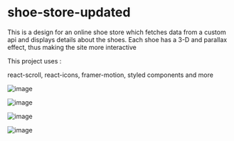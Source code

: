 # shoe-store-updated
This is a design for an online shoe store which fetches data from a custom api and displays details about the shoes. Each shoe has a 3-D and parallax effect, thus making the site more interactive


This project uses :

react-scroll, react-icons, framer-motion, styled components and more


![image](https://user-images.githubusercontent.com/62289380/119878715-18d38d00-bf48-11eb-81ad-9a04b1edc220.png)

![image](https://user-images.githubusercontent.com/62289380/119878786-2ab53000-bf48-11eb-915b-5596d8181b97.png)

![image](https://user-images.githubusercontent.com/62289380/119878831-39034c00-bf48-11eb-96bb-660a1cf02a35.png)

![image](https://user-images.githubusercontent.com/62289380/119878865-41f41d80-bf48-11eb-852a-4fdc3c408193.png)
